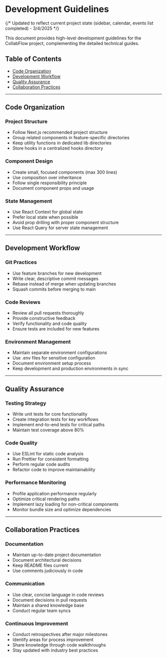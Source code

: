 # Development Guidelines

{/* Updated to reflect current project state (sidebar, calendar, events list completed) - 3/4/2025 */}

This document provides high-level development guidelines for the CollabFlow project, complementing the detailed technical guides.

## Table of Contents
- [Code Organization](#code-organization)
- [Development Workflow](#development-workflow)
- [Quality Assurance](#quality-assurance)
- [Collaboration Practices](#collaboration-practices)

---

## Code Organization

### Project Structure
- Follow Next.js recommended project structure
- Group related components in feature-specific directories
- Keep utility functions in dedicated lib directories
- Store hooks in a centralized hooks directory

### Component Design
- Create small, focused components (max 300 lines)
- Use composition over inheritance
- Follow single responsibility principle
- Document component props and usage

### State Management
- Use React Context for global state
- Prefer local state when possible
- Avoid prop drilling with proper component structure
- Use React Query for server state management

---

## Development Workflow

### Git Practices
- Use feature branches for new development
- Write clear, descriptive commit messages
- Rebase instead of merge when updating branches
- Squash commits before merging to main

### Code Reviews
- Review all pull requests thoroughly
- Provide constructive feedback
- Verify functionality and code quality
- Ensure tests are included for new features

### Environment Management
- Maintain separate environment configurations
- Use .env files for sensitive configuration
- Document environment setup process
- Keep development and production environments in sync

---

## Quality Assurance

### Testing Strategy
- Write unit tests for core functionality
- Create integration tests for key workflows
- Implement end-to-end tests for critical paths
- Maintain test coverage above 80%

### Code Quality
- Use ESLint for static code analysis
- Run Prettier for consistent formatting
- Perform regular code audits
- Refactor code to improve maintainability

### Performance Monitoring
- Profile application performance regularly
- Optimize critical rendering paths
- Implement lazy loading for non-critical components
- Monitor bundle size and optimize dependencies

---

## Collaboration Practices

### Documentation
- Maintain up-to-date project documentation
- Document architectural decisions
- Keep README files current
- Use comments judiciously in code

### Communication
- Use clear, concise language in code reviews
- Document decisions in pull requests
- Maintain a shared knowledge base
- Conduct regular team syncs

### Continuous Improvement
- Conduct retrospectives after major milestones
- Identify areas for process improvement
- Share knowledge through code walkthroughs
- Stay updated with industry best practices
